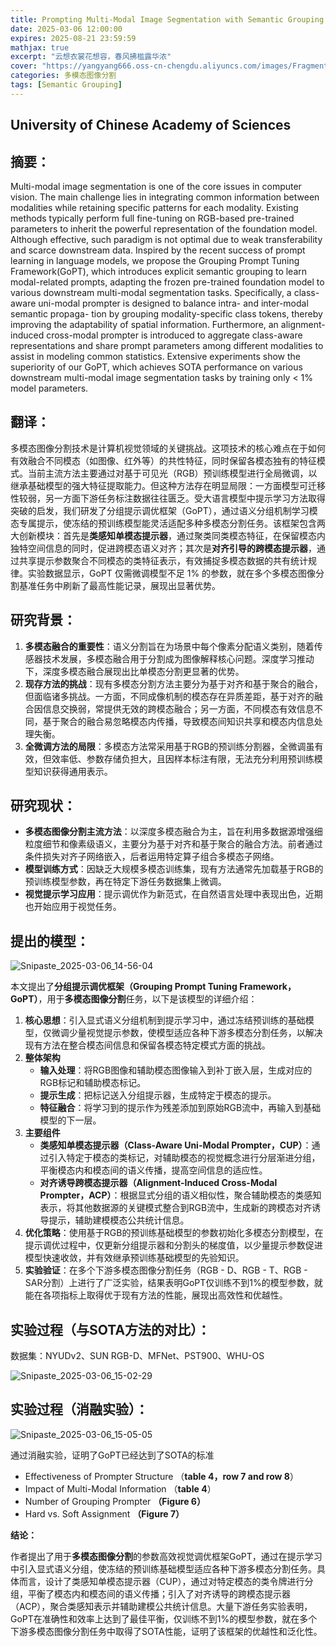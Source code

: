```yaml
---
title: Prompting Multi-Modal Image Segmentation with Semantic Grouping
date: 2025-03-06 12:00:00
expires: 2025-08-21 23:59:59
mathjax: true
excerpt: "云想衣裳花想容，春风拂槛露华浓"
cover: "https://yangyang666.oss-cn-chengdu.aliyuncs.com/images/Fragment_7_4k_a51f7.jpg"
categories: 多模态图像分割
tags: [Semantic Grouping]
---
```



## University of Chinese Academy of Sciences



## **摘要：**

Multi-modal image segmentation is one of the core issues in computer vision. The main challenge lies in integrating common information between modalities while retaining specific patterns for each modality. Existing methods typically perform full fine-tuning on RGB-based pre-trained parameters to inherit the powerful representation of the foundation model. Although effective, such paradigm is not optimal due to weak transferability and scarce downstream data. Inspired by the recent success of prompt learning in language models, we propose the Grouping Prompt Tuning Framework(GoPT), which introduces explicit semantic grouping to learn modal-related prompts, adapting the frozen pre-trained foundation model to various downstream multi-modal segmentation tasks. Specifically, a class-aware uni-modal prompter is designed to balance intra- and inter-modal semantic propaga-
tion by grouping modality-specific class tokens, thereby improving the adaptability of spatial information. Furthermore,
an alignment-induced cross-modal prompter is introduced to aggregate class-aware representations and share prompt parameters among different modalities to assist in modeling common statistics. Extensive experiments show the superiority of our GoPT, which achieves SOTA performance on various downstream multi-modal image segmentation tasks by training only < 1% model parameters.



## **翻译：**

多模态图像分割技术是计算机视觉领域的关键挑战。这项技术的核心难点在于如何有效融合不同模态（如图像、红外等）的共性特征，同时保留各模态独有的特征模式。当前主流方法主要通过对基于可见光（RGB）预训练模型进行全局微调，以继承基础模型的强大特征提取能力。但这种方法存在明显局限：一方面模型可迁移性较弱，另一方面下游任务标注数据往往匮乏。受大语言模型中提示学习方法取得突破的启发，我们研发了分组提示调优框架（GoPT），通过语义分组机制学习模态专属提示，使冻结的预训练模型能灵活适配多种多模态分割任务。该框架包含两大创新模块：首先是**类感知单模态提示器**，通过聚类同类模态特征，在保留模态内独特空间信息的同时，促进跨模态语义对齐；其次是**对齐引导的跨模态提示器**，通过共享提示参数聚合不同模态的类特征表示，有效捕捉多模态数据的共有统计规律。实验数据显示，GoPT 仅需微调模型不足 1% 的参数，就在多个多模态图像分割基准任务中刷新了最高性能记录，展现出显著优势。







## **研究背景：**

1. **多模态融合的重要性**：语义分割旨在为场景中每个像素分配语义类别，随着传感器技术发展，多模态融合用于分割成为图像解释核心问题。深度学习推动下，深度多模态融合展现出比单模态分割更显著的优势。 
2. **现存方法的挑战**：现有多模态分割方法主要分为基于对齐和基于聚合的融合，但面临诸多挑战。一方面，不同成像机制的模态存在异质差距，基于对齐的融合因信息交换弱，常提供无效的跨模态融合；另一方面，不同模态有效信息不同，基于聚合的融合易忽略模态内传播，导致模态间知识共享和模态内信息处理失衡。 
3. **全微调方法的局限**：多模态方法常采用基于RGB的预训练分割器，全微调虽有效，但效率低、参数存储负担大，且因样本标注有限，无法充分利用预训练模型知识获得通用表示。 





## **研究现状：**

- **多模态图像分割主流方法**：以深度多模态融合为主，旨在利用多数据源增强细粒度细节和像素级语义，主要分为基于对齐和基于聚合的融合方法。前者通过条件损失对齐子网络嵌入，后者运用特定算子组合多模态子网络。
- **模型训练方式**：因缺乏大规模多模态训练集，现有方法通常先加载基于RGB的预训练模型参数，再在特定下游任务数据集上微调。
- **视觉提示学习应用**：提示调优作为新范式，在自然语言处理中表现出色，近期也开始应用于视觉任务。





## **提出的模型：**

![Snipaste_2025-03-06_14-56-04](https://yangyang666.oss-cn-chengdu.aliyuncs.com/images/Snipaste_2025-03-06_14-56-04.png)



本文提出了**分组提示调优框架（Grouping Prompt Tuning Framework，GoPT）**，用于**多模态图像分割**任务，以下是该模型的详细介绍：

1. **核心思想**：引入显式语义分组机制到提示学习中，通过冻结预训练的基础模型，仅微调少量视觉提示参数，使模型适应各种下游多模态分割任务，以解决现有方法在整合模态间信息和保留各模态特定模式方面的挑战。 
2. **整体架构**    
   - **输入处理**：将RGB图像和辅助模态图像输入到补丁嵌入层，生成对应的RGB标记和辅助模态标记。    
   - **提示生成**：把标记送入分组提示器，生成特定于模态的提示。    
   - **特征融合**：将学习到的提示作为残差添加到原始RGB流中，再输入到基础模型的下一层。 
3. **主要组件**    
   - **类感知单模态提示器（Class-Aware Uni-Modal Prompter，CUP）**：通过引入特定于模态的类标记，对辅助模态的视觉概念进行分层渐进分组，平衡模态内和模态间的语义传播，提高空间信息的适应性。    
   - **对齐诱导跨模态提示器（Alignment-Induced Cross-Modal Prompter，ACP）**：根据显式分组的语义相似性，聚合辅助模态的类感知表示，将其他数据源的关键模式整合到RGB流中，生成新的跨模态对齐诱导提示，辅助建模模态公共统计信息。 
4. **优化策略**：使用基于RGB的预训练基础模型的参数初始化多模态分割模型，在提示调优过程中，仅更新分组提示器和分割头的梯度值，以少量提示参数促进模型快速收敛，并有效继承预训练基础模型的先验知识。 
5. **实验验证**：在多个下游多模态图像分割任务（RGB - D、RGB - T、RGB - SAR分割）上进行了广泛实验，结果表明GoPT仅训练不到1%的模型参数，就能在各项指标上取得优于现有方法的性能，展现出高效性和优越性。 

## **实验过程（与SOTA方法的对比）：**

数据集：NYUDv2、SUN RGB-D、MFNet、PST900、WHU-OS

![Snipaste_2025-03-06_15-02-29](https://yangyang666.oss-cn-chengdu.aliyuncs.com/images/Snipaste_2025-03-06_15-02-29.png)



## **实验过程（消融实验）：**



![Snipaste_2025-03-06_15-05-05](https://yangyang666.oss-cn-chengdu.aliyuncs.com/images/Snipaste_2025-03-06_15-05-05.png)



通过消融实验，证明了GoPT已经达到了SOTA的标准

- Effectiveness of Prompter Structure  （**table 4，row 7 and row 8**）
- Impact of Multi-Modal Information   （**table 4**）
- Number of Grouping Prompter          **（Figure 6）**
- Hard vs. Soft Assignment                **（Figure 7）**





**结论：**



作者提出了用于**多模态图像分割**的参数高效视觉调优框架GoPT，通过在提示学习中引入显式语义分组，使冻结的预训练基础模型适应各种下游多模态分割任务。具体而言，设计了类感知单模态提示器（CUP），通过对特定模态的类令牌进行分组，平衡了模态内和模态间的语义传播；引入了对齐诱导的跨模态提示器（ACP），聚合类感知表示并辅助建模公共统计信息。大量下游任务实验表明，GoPT在准确性和效率上达到了最佳平衡，仅训练不到1%的模型参数，就在多个下游多模态图像分割任务中取得了SOTA性能，证明了该框架的优越性和泛化性。 









